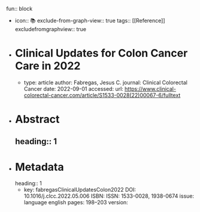 fun:: block

- icon:: 📚
  exclude-from-graph-view:: true
  tags:: [[Reference]]
  excludefromgraphview:: true
- # Clinical Updates for Colon Cancer Care in 2022
	- type: article
	  author: Fabregas, Jesus C.
	  journal: Clinical Colorectal Cancer
	  date: 2022-09-01
	  accessed: 
	  url: https://www.clinical-colorectal-cancer.com/article/S1533-0028(22)00067-6/fulltext
- # Abstract
  heading:: 1
	-
- # Metadata
  heading:: 1
	- key: fabregasClinicalUpdatesColon2022
	  DOI: 10.1016/j.clcc.2022.05.006
	  ISBN: 
	  ISSN: 1533-0028, 1938-0674
	  issue: 
	  language english
	  pages: 198–203
	  version: